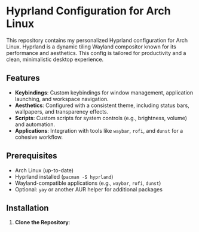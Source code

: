 # Hyprland Configuration for Arch Linux

This repository contains my personalized Hyprland configuration for Arch Linux. Hyprland is a dynamic tiling Wayland compositor known for its performance and aesthetics. This config is tailored for productivity and a clean, minimalistic desktop experience.

## Features

- **Keybindings**: Custom keybindings for window management, application launching, and workspace navigation.
- **Aesthetics**: Configured with a consistent theme, including status bars, wallpapers, and transparency effects.
- **Scripts**: Custom scripts for system controls (e.g., brightness, volume) and automation.
- **Applications**: Integration with tools like `waybar`, `rofi`, and `dunst` for a cohesive workflow.

## Prerequisites

- Arch Linux (up-to-date)
- Hyprland installed (`pacman -S hyprland`)
- Wayland-compatible applications (e.g., `waybar`, `rofi`, `dunst`)
- Optional: `yay` or another AUR helper for additional packages

## Installation

1. **Clone the Repository**:
